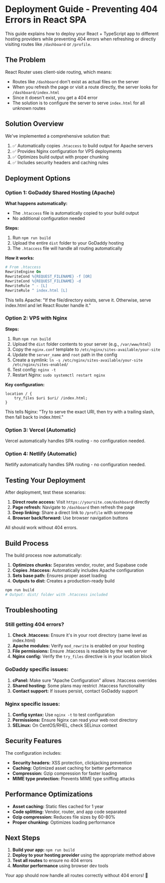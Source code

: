 # Deployment Guide - Preventing 404 Errors in React SPA

This guide explains how to deploy your React + TypeScript app to different hosting providers while preventing 404 errors when refreshing or directly visiting routes like `/dashboard` or `/profile`.

## The Problem

React Router uses client-side routing, which means:
- Routes like `/dashboard` don't exist as actual files on the server
- When you refresh the page or visit a route directly, the server looks for `/dashboard/index.html`
- Since it doesn't exist, you get a 404 error
- The solution is to configure the server to serve `index.html` for all unknown routes

## Solution Overview

We've implemented a comprehensive solution that:
1. ✅ Automatically copies `.htaccess` to build output for Apache servers
2. ✅ Provides Nginx configuration for VPS deployments
3. ✅ Optimizes build output with proper chunking
4. ✅ Includes security headers and caching rules

## Deployment Options

### Option 1: GoDaddy Shared Hosting (Apache)

**What happens automatically:**
- The `.htaccess` file is automatically copied to your build output
- No additional configuration needed

**Steps:**
1. Run `npm run build`
2. Upload the entire `dist` folder to your GoDaddy hosting
3. The `.htaccess` file will handle all routing automatically

**How it works:**
```apache
# From .htaccess
RewriteEngine On
RewriteCond %{REQUEST_FILENAME} -f [OR]
RewriteCond %{REQUEST_FILENAME} -d
RewriteRule ^ - [L]
RewriteRule ^ index.html [L]
```

This tells Apache: "If the file/directory exists, serve it. Otherwise, serve index.html and let React Router handle it."

### Option 2: VPS with Nginx

**Steps:**
1. Run `npm run build`
2. Upload the `dist` folder contents to your server (e.g., `/var/www/html`)
3. Copy the `nginx.conf` template to `/etc/nginx/sites-available/your-site`
4. Update the `server_name` and `root` path in the config
5. Create a symlink: `ln -s /etc/nginx/sites-available/your-site /etc/nginx/sites-enabled/`
6. Test config: `nginx -t`
7. Restart Nginx: `sudo systemctl restart nginx`

**Key configuration:**
```nginx
location / {
    try_files $uri $uri/ /index.html;
}
```

This tells Nginx: "Try to serve the exact URI, then try with a trailing slash, then fall back to index.html."

### Option 3: Vercel (Automatic)

Vercel automatically handles SPA routing - no configuration needed.

### Option 4: Netlify (Automatic)

Netlify automatically handles SPA routing - no configuration needed.

## Testing Your Deployment

After deployment, test these scenarios:

1. **Direct route access:** Visit `https://yoursite.com/dashboard` directly
2. **Page refresh:** Navigate to `/dashboard` then refresh the page
3. **Deep linking:** Share a direct link to `/profile` with someone
4. **Browser back/forward:** Use browser navigation buttons

All should work without 404 errors.

## Build Process

The build process now automatically:

1. **Optimizes chunks:** Separates vendor, router, and Supabase code
2. **Copies .htaccess:** Automatically includes Apache configuration
3. **Sets base path:** Ensures proper asset loading
4. **Outputs to dist:** Creates a production-ready build

```bash
npm run build
# Output: dist/ folder with .htaccess included
```

## Troubleshooting

### Still getting 404 errors?

1. **Check .htaccess:** Ensure it's in your root directory (same level as index.html)
2. **Apache modules:** Verify `mod_rewrite` is enabled on your hosting
3. **File permissions:** Ensure .htaccess is readable by the web server
4. **Nginx config:** Verify the `try_files` directive is in your location block

### GoDaddy specific issues:

1. **cPanel:** Make sure "Apache Configuration" allows .htaccess overrides
2. **Shared hosting:** Some plans may restrict .htaccess functionality
3. **Contact support:** If issues persist, contact GoDaddy support

### Nginx specific issues:

1. **Config syntax:** Use `nginx -t` to test configuration
2. **Permissions:** Ensure Nginx can read your web root directory
3. **SELinux:** On CentOS/RHEL, check SELinux context

## Security Features

The configuration includes:

- **Security headers:** XSS protection, clickjacking prevention
- **Caching:** Optimized asset caching for better performance
- **Compression:** Gzip compression for faster loading
- **MIME type protection:** Prevents MIME type sniffing attacks

## Performance Optimizations

- **Asset caching:** Static files cached for 1 year
- **Code splitting:** Vendor, router, and app code separated
- **Gzip compression:** Reduces file sizes by 60-80%
- **Proper chunking:** Optimizes loading performance

## Next Steps

1. **Build your app:** `npm run build`
2. **Deploy to your hosting provider** using the appropriate method above
3. **Test all routes** to ensure no 404 errors
4. **Monitor performance** using browser dev tools

Your app should now handle all routes correctly without 404 errors! 🎉
